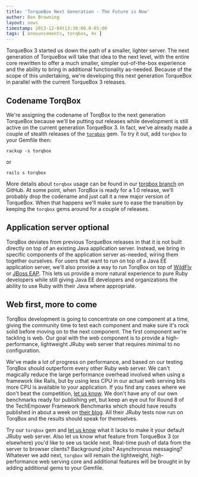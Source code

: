 ```yaml
---
title: 'TorqueBox Next Generation - The Future is Now'
author: Ben Browning
layout: news
timestamp: 2013-12-04t13:30:00.0-05:00
tags: [ announcements, torqbox, 4x ]
---
```



TorqueBox 3 started us down the path of a smaller, lighter server. The
next generation of TorqueBox will take that idea to the next level,
with the entire core rewritten to offer a much smaller, simpler
out-of-the-box experience and the ability to bring in additional
functionality as-needed. Because of the scope of this undertaking,
we're developing this next generation TorqueBox in parallel with the
current TorqueBox 3 releases.


## Codename TorqBox

We're assigning the codename of TorqBox to the next generation
TorqueBox because we'll be putting out releases while development is
still active on the current generation TorqueBox 3. In fact, we've
already made a couple of stealth releases of the [`torqbox`][torqbox]
gem. To try it out, add `torqbox` to your Gemfile then:

    rackup -s torqbox

or

    rails s torqbox

More details about `torqbox` usage can be found in our [torqbox
branch][branch] on GitHub. At some point, when TorqBox is ready for a
1.0 release, we'll probably drop the codename and just call it a new
major version of TorqueBox. When that happens we'll make sure to ease
the transition by keeping the `torqbox` gems around for a couple of
releases.


## Application server optional

TorqBox deviates from previous TorqueBox releases in that it is not
built directly on top of an existing Java application server. Instead,
we bring in specific components of the application server as-needed,
wiring them together ourselves. For users that want to run on top of a
Java EE application server, we'll also provide a way to run TorqBox on
top of [WildFly][] or [JBoss EAP][eap]. This lets us provide a more
natural experience to pure Ruby developers while still giving Java EE
developers and organizations the ability to use Ruby with their Java
where appropriate.


## Web first, more to come

TorqBox development is going to concentrate on one component at a
time, giving the community time to test each component and make sure
it's rock solid before moving on to the next component. The first
component we're tackling is web. Our goal with the web component is to
provide a high-performance, lightweight JRuby web server that requires
minimal to no configuration.

We've made a lot of progress on performance, and based on our testing
TorqBox should outperform every other Ruby web server. We can't
magically reduce the large performance overhead involved when using a
framework like Rails, but by using less CPU in our actual web serving
bits more CPU is available to your application. If you find any cases
where we don't beat the competition, [let us know][community]. We
don't have any of our own benchmarks ready for publishing yet, but
keep an eye out for Round 8 of the TechEmpower Framework Benchmarks
which should have results published in about a week on [their
blog][techemp]. All their JRuby tests now run on TorqBox and the
results should speak for themselves.

Try our `torqbox` gem and [let us know][community] what it lacks to
make it your default JRuby web server. Also let us know what feature
from TorqueBox 3 (or elsewhere) you'd like to see us tackle
next. Real-time push of data from the server to browser clients?
Background jobs? Asynchronous messaging? Whatever we add next,
`torqbox` will remain the lightweight, high-performance web serving
core and additional features will be brought in by adding additional
gems to your Gemfile.



[wildfly]: http://wildfly.org/
[eap]:     https://www.jboss.org/products/eap.html
[torqbox]: http://rubygems.org/gems/torqbox
[branch]:  https://github.com/torquebox/torquebox/tree/torqbox
[techemp]: http://www.techempower.com/blog/

[community]: http://torquebox.org/community/
